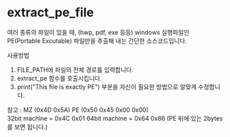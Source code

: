 # extract_pe_file
여러 종류의 파일이 있을 때, (hwp, pdf, exe 등등) windows 실행파일인 PE(Portable Excutable) 파일만을 추출해 내는 간단한 소스코드입니다.


사용방법
1. FILE_PATH에 파일의 전체 경로를 입력합니다.
2. extract_pe 함수를 호출시킵니다.
3. print("This file is exactly PE") 부분을 자신이 필요한 방법으로 알맞게 수정합니다.

참고 : MZ (0x4D 0x5A) PE (0x50 0x45 0x00 0x00)      
32bit machine = 0x4C 0x01    64bit machine = 0x64 0x86   (PE 뒤에 있는 2bytes 를 보면 됩니다.)
